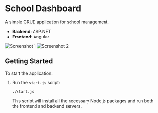 # School Dashboard

A simple CRUD application for school management. 

- **Backend**: ASP.NET
- **Frontend**: Angular

![Screenshot 1](./img/img1.bmp)
![Screenshot 2](./img/img2.bmp)

## Getting Started

To start the application:

1. Run the `start.js` script:
    ```bash
    ./start.js
    ```

    This script will install all the necessary Node.js packages and run both the frontend and backend servers.
